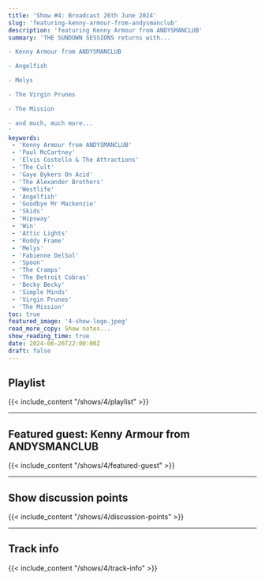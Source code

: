 ```yaml
---
title: 'Show #4: Broadcast 26th June 2024'
slug: 'featuring-kenny-armour-from-andysmanclub'
description: 'featuring Kenny Armour from ANDYSMANCLUB'
summary: 'THE SUNDOWN SESSIONS returns with...

- Kenny Armour from ANDYSMANCLUB

- Angelfish

- Melys

- The Virgin Prunes

- The Mission

- and much, much more...
'
keywords:
 - 'Kenny Armour from ANDYSMANCLUB'
 - 'Paul McCartney'
 - 'Elvis Costello & The Attractions'
 - 'The Cult'
 - 'Gaye Bykers On Acid'
 - 'The Alexander Brothers'
 - 'Westlife'
 - 'Angelfish'
 - 'Goodbye Mr Mackenzie'
 - 'Skids'
 - 'Hipsway'
 - 'Win'
 - 'Attic Lights'
 - 'Roddy Frame'
 - 'Melys'
 - 'Fabienne DelSol'
 - 'Spoon'
 - 'The Cramps'
 - 'The Detroit Cobras'
 - 'Becky Becky'
 - 'Simple Minds'
 - 'Virgin Prunes'
 - 'The Mission'
toc: true
featured_image: '4-show-logo.jpeg'
read_more_copy: Show notes...
show_reading_time: true
date: 2024-06-26T22:00:00Z
draft: false
---
```


## Playlist
{{< include_content "/shows/4/playlist" >}}

---

## Featured guest: Kenny Armour from ANDYSMANCLUB
{{< include_content "/shows/4/featured-guest" >}}

---

## Show discussion points
{{< include_content "/shows/4/discussion-points" >}}

---

## Track info
{{< include_content "/shows/4/track-info" >}}
